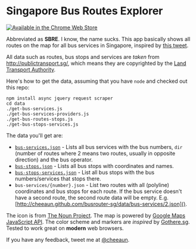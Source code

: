 Singapore Bus Routes Explorer
=============================

[![Available in the Chrome Web Store](http://code.google.com/chrome/webstore/images/branding/ChromeWebStore_Badge_v2_496x150.png)](https://chrome.google.com/webstore/detail/kmoebclbglclobmahimdaniikogclifn)

Abbreviated as **SBRE**. I know, the name sucks. This app basically shows all routes on the map for all bus services in Singapore, inspired by [this tweet](https://twitter.com/mengwong/status/155511398653362177).

All data such as routes, bus stops and services are *taken* from <http://publictransport.sg/>, which means they are copyrighted by the [Land Transport Authority](http://www.lta.gov.sg/).

Here's how to get the data, assuming that you have `node` and checked out this repo:

	npm install async jquery request scraper
	cd data
	./get-bus-services.js
	./get-bus-services-providers.js
	./get-bus-routes-stops.js
	./get-bus-stops-services.js

The data you'll get are:

- [`bus-services.json`](http://cheeaun.github.com/busrouter-sg/data/bus-services.json) - Lists all bus services with the bus numbers, `dir` (number of routes where 2 means two routes, usually in opposite direction) and the bus operator.
- [`bus-stops.json`](http://cheeaun.github.com/busrouter-sg/data/bus-stops.json) - Lists all bus stops with coordinates and names.
- [`bus-stops-services.json`](http://cheeaun.github.com/busrouter-sg/data/bus-stops-services.json) - List all bus stops with the bus numbers/services that stops there.
- `bus-services/{number}.json` - List two routes with all (polyline) coordinates and bus stops for each route. If the bus service doesn't have a second route, the second route data will be empty. E.g. [http://cheeaun.github.com/busrouter-sg/data/bus-services/2.json]().

The icon is from [The Noun Project](http://thenounproject.com/noun/bus/#icon-No97). The map is powered by [Google Maps JavaScript API](http://code.google.com/apis/maps/documentation/javascript/). The color scheme and markers are *inspired* by [Gothere.sg](http://gothere.sg/). Tested to work great on **modern** web browsers.

If you have any feedback, tweet me at [@cheeaun](http://twitter.com/cheeaun).
